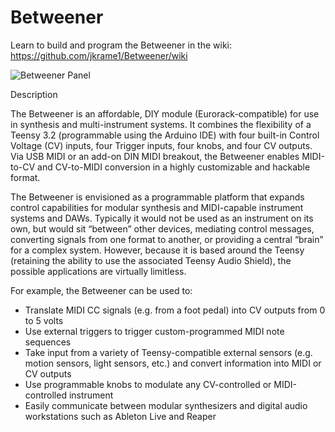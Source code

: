 # Betweener
Learn to build and program the Betweener in the wiki: https://github.com/jkrame1/Betweener/wiki

![Betweener Panel](https://github.com/jkrame1/Betweener/blob/master/Hardware/Betweener%20Build%20Images/Betweener-75.jpg)

Description

The Betweener is an affordable, DIY module (Eurorack-compatible) for use in synthesis and multi-instrument systems.  It combines the flexibility of a Teensy 3.2 (programmable using the Arduino IDE) with four built-in Control Voltage (CV) inputs, four Trigger inputs, four knobs, and four CV outputs.  Via USB MIDI or an add-on DIN MIDI breakout, the Betweener enables MIDI-to-CV and CV-to-MIDI conversion in a highly customizable and hackable format.   

The Betweener is envisioned as a programmable platform that expands control capabilities for modular synthesis and MIDI-capable instrument systems and DAWs.  Typically it would not be used as an instrument on its own, but would sit “between” other devices, mediating control messages, converting signals from one format to another, or providing a central “brain” for a complex system.  However, because it is based around the Teensy (retaining the ability to use the associated Teensy Audio Shield), the possible applications are virtually limitless.  

For example, the Betweener can be used to:
- Translate MIDI CC signals (e.g. from a foot pedal) into CV outputs from 0 to 5 volts
- Use external triggers to trigger custom-programmed MIDI note sequences
- Take input from a variety of Teensy-compatible external sensors (e.g. motion sensors, light sensors, etc.) and convert      information into MIDI or CV outputs
- Use programmable knobs to modulate any CV-controlled or MIDI-controlled instrument
- Easily communicate between modular synthesizers and digital audio workstations such as Ableton Live and Reaper
